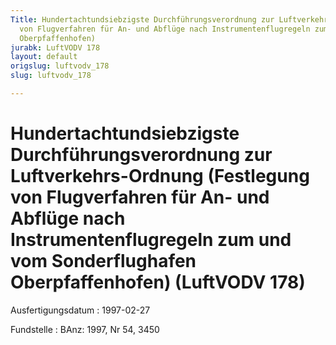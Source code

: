 ```yaml
---
Title: Hundertachtundsiebzigste Durchführungsverordnung zur Luftverkehrs-Ordnung (Festlegung
  von Flugverfahren für An- und Abflüge nach Instrumentenflugregeln zum und vom Sonderflughafen
  Oberpfaffenhofen)
jurabk: LuftVODV 178
layout: default
origslug: luftvodv_178
slug: luftvodv_178

---
```


# Hundertachtundsiebzigste Durchführungsverordnung zur Luftverkehrs-Ordnung (Festlegung von Flugverfahren für An- und Abflüge nach Instrumentenflugregeln zum und vom Sonderflughafen Oberpfaffenhofen) (LuftVODV 178)

Ausfertigungsdatum
:   1997-02-27

Fundstelle
:   BAnz: 1997, Nr 54, 3450

